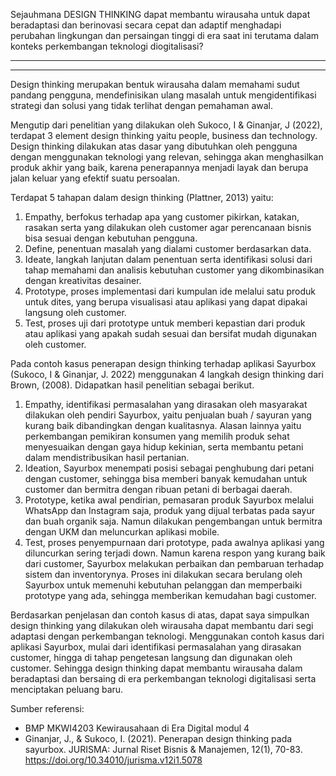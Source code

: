 Sejauhmana DESIGN THINKING dapat membantu wirausaha untuk dapat beradaptasi dan berinovasi secara cepat dan adaptif menghadapi perubahan lingkungan dan persaingan tinggi di era saat ini terutama dalam konteks perkembangan teknologi diogitalisasi?

------------------------------------------------------------------
------------------------------------------------------------------

Design thinking merupakan bentuk wirausaha dalam memahami sudut pandang pengguna, mendefinisikan ulang masalah untuk mengidentifikasi strategi dan solusi yang tidak terlihat dengan pemahaman awal.

Mengutip dari penelitian yang dilakukan oleh Sukoco, I & Ginanjar, J (2022), terdapat 3 element design thinking yaitu people, business dan technology. Design thinking dilakukan atas dasar yang dibutuhkan oleh pengguna dengan menggunakan teknologi yang relevan, sehingga akan menghasilkan produk akhir yang baik, karena penerapannya menjadi layak dan berupa jalan keluar yang efektif suatu persoalan.

Terdapat 5 tahapan dalam design thinking (Plattner, 2013) yaitu:
1. Empathy, berfokus terhadap apa yang customer pikirkan, katakan, rasakan serta yang dilakukan oleh customer agar perencanaan bisnis bisa sesuai dengan kebutuhan pengguna.
2. Define, penentuan masalah yang dialami customer berdasarkan data.
3. Ideate, langkah lanjutan dalam penentuan serta identifikasi solusi dari tahap memahami dan analisis kebutuhan customer yang dikombinasikan dengan kreativitas desainer.
4. Prototype, proses implementasi dari kumpulan ide melalui satu produk untuk dites, yang berupa visualisasi atau aplikasi yang dapat dipakai langsung oleh customer.
5. Test, proses uji dari prototype untuk memberi kepastian dari produk atau aplikasi yang apakah sudah sesuai dan bersifat mudah digunakan oleh customer.

Pada contoh kasus penerapan design thinking terhadap aplikasi Sayurbox (Sukoco, I & Ginanjar, J. 2022) menggunakan 4 langkah design thinking dari Brown, (2008). Didapatkan hasil penelitian sebagai berikut.
1. Empathy, identifikasi permasalahan yang dirasakan oleh masyarakat dilakukan oleh pendiri Sayurbox, yaitu penjualan buah / sayuran yang kurang baik dibandingkan dengan kualitasnya. Alasan lainnya yaitu perkembangan pemikiran konsumen yang memilih produk sehat menyesuaikan dengan gaya hidup kekinian, serta membantu petani dalam mendistribusikan hasil pertanian.
2. Ideation, Sayurbox menempati posisi sebagai penghubung dari petani dengan customer, sehingga bisa memberi banyak kemudahan untuk customer dan bermitra dengan ribuan petani di berbagai daerah.
3. Prototype, ketika awal pendirian, pemasaran produk Sayurbox melalui WhatsApp dan Instagram saja, produk yang dijual terbatas pada sayur dan buah organik saja. Namun dilakukan pengembangan untuk bermitra dengan UKM dan meluncurkan aplikasi mobile.
4. Test, proses penyempurnaan dari prototype, pada awalnya aplikasi yang diluncurkan sering terjadi down. Namun karena respon yang kurang baik dari customer, Sayurbox melakukan perbaikan dan pembaruan terhadap sistem dan inventorynya. Proses ini dilakukan secara berulang oleh Sayurbox untuk memenuhi kebutuhan pelanggan dan memperbaiki prototype yang ada, sehingga memberikan kemudahan bagi customer.

Berdasarkan penjelasan dan contoh kasus di atas, dapat saya simpulkan design thinking yang dilakukan oleh wirausaha dapat membantu dari segi adaptasi dengan perkembangan teknologi. Menggunakan contoh kasus dari aplikasi Sayurbox, mulai dari identifikasi permasalahan yang dirasakan customer, hingga di tahap pengetesan langsung dan digunakan oleh customer. Sehingga design thinking dapat membantu wirausaha dalam beradaptasi dan bersaing di era perkembangan teknologi digitalisasi serta menciptakan peluang baru.

Sumber referensi:
- BMP MKWI4203 Kewirausahaan di Era Digital modul 4
- Ginanjar, J., & Sukoco, I. (2021). Penerapan design thinking pada sayurbox. JURISMA: Jurnal Riset Bisnis & Manajemen, 12(1), 70-83. https://doi.org/10.34010/jurisma.v12i1.5078